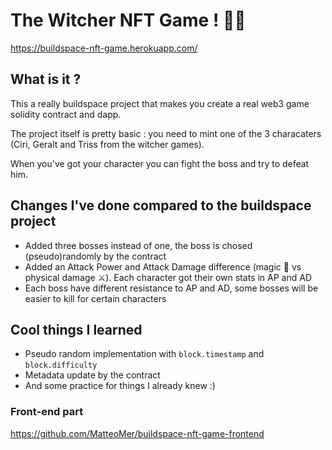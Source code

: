 # The Witcher NFT Game ! 🧙‍♂️

https://buildspace-nft-game.herokuapp.com/

## What is it ?

This a really buildspace project that makes you create a real web3 game solidity contract and dapp.

The project itself is pretty basic : you need to mint one of the 3 characaters (Ciri, Geralt and Triss from the witcher games).

When you've got your character you can fight the boss and try to defeat him.

## Changes I've done compared to the buildspace project
- Added three bosses instead of one, the boss is chosed (pseudo)randomly by the contract  
- Added an Attack Power and Attack Damage difference (magic 💫 vs physical damage ⚔️). Each character got their own stats in AP and AD
- Each boss have different resistance to AP and AD, some bosses will be easier to kill for certain characters

## Cool things I learned
- Pseudo random implementation with `block.timestamp` and `block.difficulty`
- Metadata update by the contract
- And some practice for things I already knew :)

### Front-end part
https://github.com/MatteoMer/buildspace-nft-game-frontend
